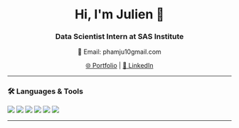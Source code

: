 <h1 align="center">Hi, I'm Julien 👋</h1>
<h3 align="center">Data Scientist Intern at SAS Institute</h3>

<p align="center">
  📧 Email: phamju10gmail.com </a>  
</p>

<p align="center">
  <a href="https://julien-pham.github.io/portfolio/" target="_blank">🌐 Portfolio</a> |
  <a href="https://linkedin.com/in/julienpha" target="_blank">💼 LinkedIn</a>
</p>

---

### 🛠️ Languages & Tools

<p align="left">
  <img src="https://img.shields.io/badge/Python-3776AB?style=for-the-badge&logo=python&logoColor=white"/>
  <img src="https://img.shields.io/badge/MATLAB-0076A8?style=for-the-badge&logo=mathworks&logoColor=white"/>
  <img src="https://img.shields.io/badge/SQL-4479A1?style=for-the-badge&logo=postgresql&logoColor=white"/
  <img src="https://img.shields.io/badge/R-276DC3?style=for-the-badge&logo=r&logoColor=white"/>
  <img src="https://img.shields.io/badge/SAS-0378A6?style=for-the-badge&logo=sas&logoColor=white"/>
  <img src="https://img.shields.io/badge/Spark-E25A1C?style=for-the-badge&logo=apache-spark&logoColor=white"/>
  <img src="https://img.shields.io/badge/VBA-8679A1?style=for-the-badge"/>
</p>

---

